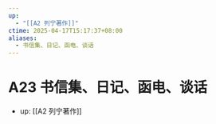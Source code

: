 ```yaml
---
up:
  - "[[A2 列宁著作]]"
ctime: 2025-04-17T15:17:37+08:00
aliases:
  - 书信集、日记、函电、谈话
---
```


# A23 书信集、日记、函电、谈话

- up: [[A2 列宁著作]]
